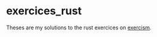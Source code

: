 # exercices_rust

Theses are my solutions to the rust exercices on [exercism](https://exercism.org/tracks/rust).
